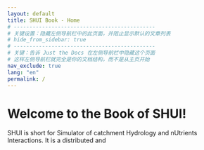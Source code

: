 ```yaml
---
layout: default
title: SHUI Book - Home
# ---------------------------------------------
# 关键设置：隐藏左侧导航栏中的此页面，并阻止显示默认的文章列表
# hide_from_sidebar: true 
# ---------------------------------------------
# 关键：告诉 Just the Docs 在左侧导航栏中隐藏这个页面
# 这样左侧导航栏就完全是你的文档结构，而不是从主页开始
nav_exclude: true 
lang: "en"
permalink: /
---
```


# Welcome to the Book of SHUI!

SHUI is short for Simulator of catchment Hydrology and nUtrients Interactions. It is a distributed and 
